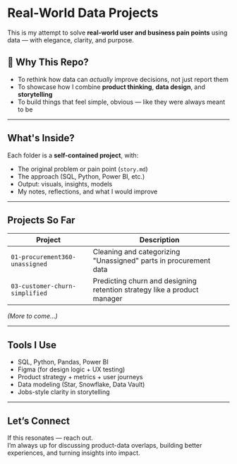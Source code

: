 # Real-World Data Projects

This is my attempt to solve **real-world user and business pain points** using data — with elegance, clarity, and purpose.

## 🚀 Why This Repo?

- To rethink how data can *actually* improve decisions, not just report them
- To showcase how I combine **product thinking**, **data design**, and **storytelling**
- To build things that feel simple, obvious — like they were always meant to be

---

## What's Inside?

Each folder is a **self-contained project**, with:
- The original problem or pain point (`story.md`)
- The approach (SQL, Python, Power BI, etc.)
- Output: visuals, insights, models
- My notes, reflections, and what I would improve

---

## Projects So Far

| Project | Description |
|--------|-------------|
| `01-procurement360-unassigned` | Cleaning and categorizing "Unassigned" parts in procurement data |
| `03-customer-churn-simplified` | Predicting churn and designing retention strategy like a product manager |

*(More to come...)*

---

## Tools I Use

- SQL, Python, Pandas, Power BI
- Figma (for design logic + UX testing)
- Product strategy + metrics + user journeys
- Data modeling (Star, Snowflake, Data Vault)
- Jobs-style clarity in storytelling

---

## Let’s Connect

If this resonates — reach out.  
I’m always up for discussing product-data overlaps, building better experiences, and turning insights into impact.

